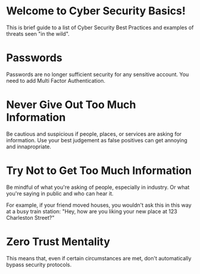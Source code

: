 # Welcome to Cyber Security Basics!

This is brief guide to a list of Cyber Security Best Practices and examples of threats seen "in the wild".

# Passwords

Passwords are no longer sufficient security for any sensitive account. You need to add Multi Factor 
Authentication. 


# Never Give Out Too Much Information 

Be cautious and suspicious if people, places, or services are asking for information. Use your best
judgement as false positives can get annoying and innapropriate. 

# Try Not to Get Too Much Information 

Be mindful of what you're asking of people, especially in industry. Or what you're saying in public
and who can hear it. 

For example, if your friend moved houses, you wouldn't ask this in this way at a busy train station:
"Hey, how are you liking your new place at 123 Charleston Street?"

# Zero Trust Mentality

This means that, even if certain circumstances are met, don't automatically bypass security protocols. 


